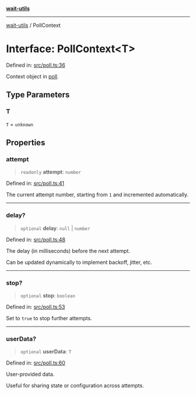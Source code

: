 [**wait-utils**](../README.md)

***

[wait-utils](../globals.md) / PollContext

# Interface: PollContext\<T\>

Defined in: [src/poll.ts:36](https://github.com/havelessbemore/wait-utils/blob/3773ac400372bfb6ee47c30305c3ddfe9e2a73b6/src/poll.ts#L36)

Context object in [poll](../functions/poll.md).

## Type Parameters

### T

`T` = `unknown`

## Properties

### attempt

> `readonly` **attempt**: `number`

Defined in: [src/poll.ts:41](https://github.com/havelessbemore/wait-utils/blob/3773ac400372bfb6ee47c30305c3ddfe9e2a73b6/src/poll.ts#L41)

The current attempt number, starting from `1` and incremented automatically.

***

### delay?

> `optional` **delay**: `null` \| `number`

Defined in: [src/poll.ts:48](https://github.com/havelessbemore/wait-utils/blob/3773ac400372bfb6ee47c30305c3ddfe9e2a73b6/src/poll.ts#L48)

The delay (in milliseconds) before the next attempt.

Can be updated dynamically to implement backoff, jitter, etc.

***

### stop?

> `optional` **stop**: `boolean`

Defined in: [src/poll.ts:53](https://github.com/havelessbemore/wait-utils/blob/3773ac400372bfb6ee47c30305c3ddfe9e2a73b6/src/poll.ts#L53)

Set to `true` to stop further attempts.

***

### userData?

> `optional` **userData**: `T`

Defined in: [src/poll.ts:60](https://github.com/havelessbemore/wait-utils/blob/3773ac400372bfb6ee47c30305c3ddfe9e2a73b6/src/poll.ts#L60)

User-provided data.

Useful for sharing state or configuration across attempts.
